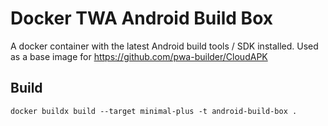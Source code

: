 # Docker TWA Android Build Box

A docker container with the latest Android build tools / SDK installed. Used as a base image for https://github.com/pwa-builder/CloudAPK


## Build

```
docker buildx build --target minimal-plus -t android-build-box .  
```

